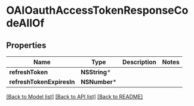 # OAIOauthAccessTokenResponseCodeAllOf

## Properties
Name | Type | Description | Notes
------------ | ------------- | ------------- | -------------
**refreshToken** | **NSString*** |  | 
**refreshTokenExpiresIn** | **NSNumber*** |  | 

[[Back to Model list]](../README.md#documentation-for-models) [[Back to API list]](../README.md#documentation-for-api-endpoints) [[Back to README]](../README.md)


